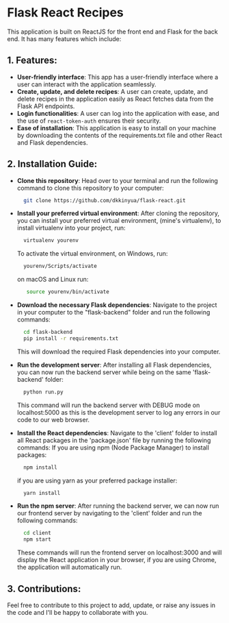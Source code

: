 # Flask React Recipes

This application is built on ReactJS for the front end and Flask for the back end. It has many features which include:


## 1. Features:
- **User-friendly interface**: This app has a user-friendly interface where a user can interact with the application seamlessly.
- **Create, update, and delete recipes**: A user can create, update, and delete recipes in the application easily as React fetches data from the Flask API endpoints.
- **Login functionalities**: A user can log into the application with ease, and the use of ```react-token-auth``` ensures their security.
- **Ease of installation**: This application is easy to install on your machine by downloading the contents of the requirements.txt file and other React and Flask dependencies.

## 2. Installation Guide:
- **Clone this  repository**: Head over to your terminal and run the following command to clone this repository to your computer:
  ```bash
    git clone https://github.com/dkkinyua/flask-react.git
  ```
  
- **Install your preferred virtual environment**: After cloning the repository, you can install your preferred virtual environment, (mine's virtualenv), to install virtualenv into your project, run:
  ```bash
    virtualenv yourenv
  ```
  To activate the virtual environment, on Windows, run:
  ```bash
    yourenv/Scripts/activate
  ```
  on macOS and Linux run:
  ```bash
     source yourenv/bin/activate
  ```
  
- **Download the necessary Flask dependencies**: Navigate to the project in your computer to the "flask-backend" folder and run the following commands:
  ```bash
    cd flask-backend
    pip install -r requirements.txt
  ```
  This will download the required Flask dependencies into your computer.
  
- **Run the development server**: After installing all Flask dependencies, you can now run the backend server while being on the same 'flask-backend' folder:
  ```python
    python run.py
  ```
  This command will run the backend server with DEBUG mode on localhost:5000 as this is the development server to log any errors in our code to our web browser.
  
- **Install the React dependencies**: Navigate to the 'client' folder to install all React packages in the 'package.json' file by running the following commands:
  If you are using npm (Node Package Manager) to install packages:
  ```bash
    npm install
  ```
  if you are using yarn as your preferred package installer:
  ```bash
    yarn install
  ```
   
- **Run the npm server**: After running the backend server, we can now run our frontend server by navigating to the 'client' folder and run the following commands:
  ```bash
    cd client
    npm start
  ```
  These commands will run the frontend server on localhost:3000 and will display the React application in your browser, if you are using Chrome, the application will automatically run.

## 3. Contributions:
Feel free to contribute to this project to add, update, or raise any issues in the code and I'll be happy to collaborate with you.
  

